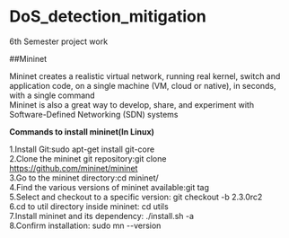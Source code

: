 # DoS_detection_mitigation
6th Semester project work

##Mininet

Mininet creates a realistic virtual network, running real kernel, switch and application code, on a single machine (VM, cloud or native), in seconds, with a single command  
Mininet is also a great way to develop, share, and experiment with Software-Defined Networking (SDN) systems  

**Commands to install mininet(In Linux)**  

1.Install Git:sudo apt-get install git-core  
2.Clone the mininet git repository:git clone https://github.com/mininet/mininet  
3.Go to the mininet directory:cd mininet/  
4.Find the various versions of mininet available:git tag  
5.Select and checkout to a specific version: git checkout -b 2.3.0rc2  
6.cd to util directory inside mininet: cd utils  
7.Install mininet and its dependency: ./install.sh -a  
8.Confirm installation: sudo mn --version  
